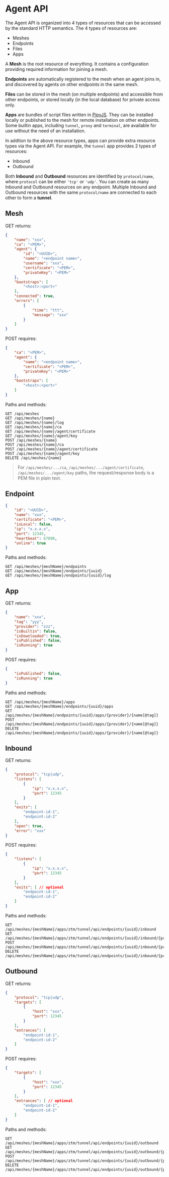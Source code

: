 # Agent API

The Agent API is organized into 4 types of resources that can be accessed by the standard HTTP semantics. The 4 types of resources are:

- Meshes
- Endpoints
- Files
- Apps

A **Mesh** is the root resource of everything. It contains a configuration providing required information for joining a mesh.

**Endpoints** are automatically registered to the mesh when an agent joins in, and discovered by agents on other endpoints in the same mesh.

**Files** can be stored in the mesh (on multiple endpoints) and accessible from other endpoints, or stored locally (in the local database) for private access only.

**Apps** are bundles of script files written in [PipyJS](https://github.com/flomesh-io/pipy). They can be installed locally or published to the mesh for remote installation on other endpoints. Some builtin apps, including `tunnel`, `proxy` and `terminal`, are available for use without the need of an installation.

In addtion to the above resource types, apps can provide extra resource types via the Agent API. For example, the `tunnel` app provides 2 types of resources:

- Inbound
- Outbound

Both **Inbound** and **Outbound** resources are identified by `protocol/name`, where `protocol` can be either `'tcp'` or `'udp'`. You can create as many Inbound and Outbound resources on any endpoint. Multiple Inbound and Outbound resources with the same `protocol/name` are connected to each other to form a **tunnel**.

## Mesh

GET returns:

```json
{
    "name": "xxx",
    "ca": "<PEM>",
    "agent": {
        "id": "<UUID>",
        "name": "<endpoint name>",
        "username": "xxx",
        "certificate": "<PEM>",
        "privateKey": "<PEM>"
    },
    "bootstraps": [
        "<host>:<port>"
    ],
    "connected": true,
    "errors": [
        {
            "time": "ttt",
            "message": "xxx"
        }
    ]
}
```

POST requires:

```json
{
    "ca": "<PEM>",
    "agent": {
        "name": "<endpoint name>",
        "certificate": "<PEM>",
        "privateKey": "<PEM>"
    },
    "bootstraps": [
        "<host>:<port>"
    ]
}
```

Paths and methods:

```
GET /api/meshes
GET /api/meshes/{name}
GET /api/meshes/{name}/log
GET /api/meshes/{name}/ca
GET /api/meshes/{name}/agent/certificate
GET /api/meshes/{name}/agent/key
POST /api/meshes/{name}
POST /api/meshes/{name}/ca
POST /api/meshes/{name}/agent/certificate
POST /api/meshes/{name}/agent/key
DELETE /api/meshes/{name}
```

> For `/api/meshes/.../ca`, `/api/meshes/.../agent/certificate`, `/api/meshes/.../agent/key` paths, the request/response body is a PEM file in plain text.

## Endpoint

```json
{
    "id": "<UUID>",
    "name": "xxx",
    "certificate": "<PEM>",
    "isLocal": false,
    "ip": "x.x.x.x",
    "port": 12345,
    "heartbeat": 67890,
    "online": true
}
```

Paths and methods:

```
GET /api/meshes/{meshName}/endpoints
GET /api/meshes/{meshName}/endpoints/{uuid}
GET /api/meshes/{meshName}/endpoints/{uuid}/log
```

## App

GET returns:

```json
{
    "name": "xxx",
    "tag": "yyy",
    "provider": "zzz",
    "isBuiltin": false,
    "isDownloaded": true,
    "isPublished": false,
    "isRunning": true
}
```

POST requires:

```json
{
    "isPublished": false,
    "isRunning": true
}
```

Paths and methods:

```
GET /api/meshes/{meshName}/apps
GET /api/meshes/{meshName}/endpoints/{uuid}/apps
GET /api/meshes/{meshName}/endpoints/{uuid}/apps/{provider}/{name[@tag]}
POST /api/meshes/{meshName}/endpoints/{uuid}/apps/{provider}/{name[@tag]}
DELETE /api/meshes/{meshName}/endpoints/{uuid}/apps/{provider}/{name[@tag]}
```

## Inbound

GET returns:

```json
{
    "protocol": "tcp|udp",
    "listens": [
        {
            "ip": "x.x.x.x",
            "port": 12345
        }
    ],
    "exits": [
        "endpoint-id-1",
        "endpoint-id-2"
    ],
    "open": true,
    "error": "xxx"
}
```

POST requires:

```json
{
    "listens": [
        {
            "ip": "x.x.x.x",
            "port": 12345
        }
    ],
    "exits": [ // optional
        "endpoint-id-1",
        "endpoint-id-2"
    ]
}
```

Paths and methods:

```
GET /api/meshes/{meshName}/apps/ztm/tunnel/api/endpoints/{uuid}/inbound
GET /api/meshes/{meshName}/apps/ztm/tunnel/api/endpoints/{uuid}/inbound/{protocol}/{name}
POST /api/meshes/{meshName}/apps/ztm/tunnel/api/endpoints/{uuid}/inbound/{protocol}/{name}
DELETE /api/meshes/{meshName}/apps/ztm/tunnel/api/endpoints/{uuid}/inbound/{protocol}/{name}
```

## Outbound

GET returns:

```json
{
    "protocol": "tcp|udp",
    "targets": [
        {
            "host": "xxx",
            "port": 12345
        }
    ],
    "entrances": [
        "endpoint-id-1",
        "endpoint-id-2"
    ]
}
```

POST requires:

```json
{
    "targets": [
        {
            "host": "xxx",
            "port": 12345
        }
    ],
    "entrances": [ // optional
        "endpoint-id-1",
        "endpoint-id-2"
    ]
}
```

Paths and methods:

```
GET /api/meshes/{meshName}/apps/ztm/tunnel/api/endpoints/{uuid}/outbound
GET /api/meshes/{meshName}/apps/ztm/tunnel/api/endpoints/{uuid}/outbound/{protocol}/{name}
POST /api/meshes/{meshName}/apps/ztm/tunnel/api/endpoints/{uuid}/outbound/{protocol}/{name}
DELETE /api/meshes/{meshName}/apps/ztm/tunnel/api/endpoints/{uuid}/outbound/{protocol}/{name}
```
